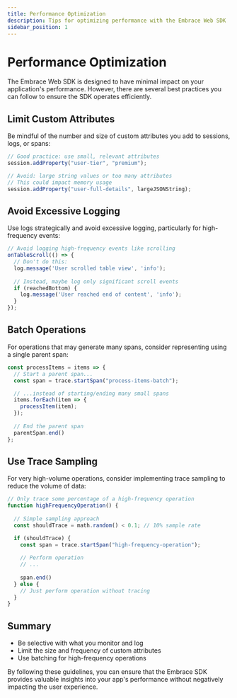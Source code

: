 ```yaml
---
title: Performance Optimization
description: Tips for optimizing performance with the Embrace Web SDK
sidebar_position: 1
---
```


# Performance Optimization

The Embrace Web SDK is designed to have minimal impact on your application's performance. However, there are several
best practices you can follow to ensure the SDK operates efficiently.

## Limit Custom Attributes

Be mindful of the number and size of custom attributes you add to sessions, logs, or spans:

```typescript
// Good practice: use small, relevant attributes
session.addProperty("user-tier", "premium");

// Avoid: large string values or too many attributes
// This could impact memory usage
session.addProperty("user-full-details", largeJSONString);
```

## Avoid Excessive Logging

Use logs strategically and avoid excessive logging, particularly for high-frequency events:

```typescript
// Avoid logging high-frequency events like scrolling
onTableScroll(() => {
  // Don't do this:
  log.message('User scrolled table view', 'info');
  
  // Instead, maybe log only significant scroll events
  if (reachedBottom) {
    log.message('User reached end of content', 'info');
  }
});
```

## Batch Operations

For operations that may generate many spans, consider representing using a single parent span:

```typescript
const processItems = items => {
  // Start a parent span...
  const span = trace.startSpan("process-items-batch");

  // ...instead of starting/ending many small spans
  items.forEach(item => {
    processItem(item);
  });
  
  // End the parent span
  parentSpan.end()
};
```

## Use Trace Sampling

For very high-volume operations, consider implementing trace sampling to reduce the volume of data:

```typescript
// Only trace some percentage of a high-frequency operation
function highFrequencyOperation() {
  
  // Simple sampling approach
  const shouldTrace = math.random() < 0.1; // 10% sample rate

  if (shouldTrace) {
    const span = trace.startSpan("high-frequency-operation");
    
    // Perform operation
    // ...
    
    span.end()
  } else {
    // Just perform operation without tracing
  }
}
```

## Summary

- Be selective with what you monitor and log
- Limit the size and frequency of custom attributes
- Use batching for high-frequency operations

By following these guidelines, you can ensure that the Embrace SDK provides valuable insights into your app's
performance without negatively impacting the user experience.
